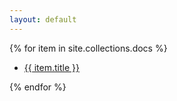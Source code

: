 ```yaml
---
layout: default
---
```


{% for item in site.collections.docs %}
<ul><li><a href="{{ item.url }}">{{ item.title }}</a></li></ul>
{% endfor %}
